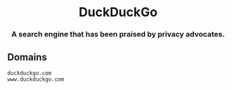 <h1 align="center">DuckDuckGo</h1>
<h3 align="center">A search engine that has been praised by privacy advocates.</h3>

## Domains

```
duckduckgo.com
www.duckduckgo.com
```
